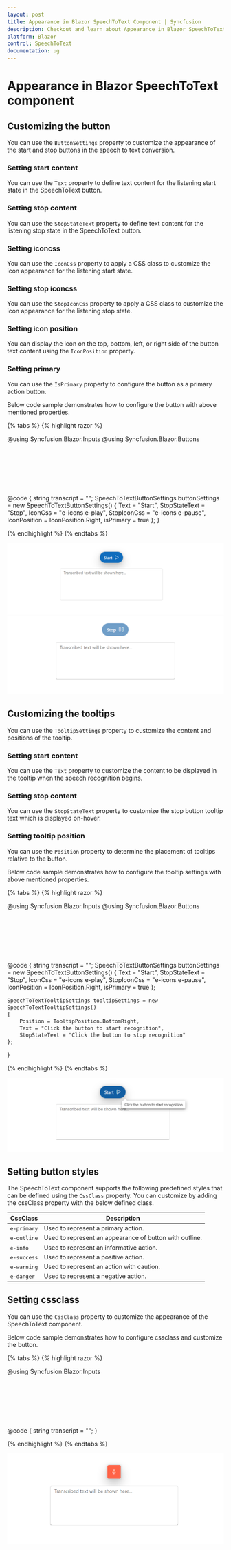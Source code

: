 ```yaml
---
layout: post
title: Appearance in Blazor SpeechToText Component | Syncfusion
description: Checkout and learn about Appearance in Blazor SpeechToText component in Blazor Server App and Blazor WebAssembly App.
platform: Blazor
control: SpeechToText
documentation: ug
---
```


# Appearance in Blazor SpeechToText component

## Customizing the button

You can use the `ButtonSettings` property to customize the appearance of the start and stop buttons in the speech to text conversion.

### Setting start content

You can use the `Text` property to define text content for the listening start state in the SpeechToText button.

### Setting stop content

You can use the `StopStateText` property to define text content for the listening stop state in the SpeechToText button.

### Setting iconcss

You can use the `IconCss` property to apply a CSS class to customize the icon appearance for the listening start state.

### Setting stop iconcss

You can use the `StopIconCss` property to apply a CSS class to customize the icon appearance for the listening stop state.

### Setting icon position

You can display the icon on the top, bottom, left, or right side of the button text content using the `IconPosition` property.

### Setting primary

You can use the `IsPrimary` property to configure the button as a primary action button.

Below code sample demonstrates how to configure the button with above mentioned properties.

{% tabs %}
{% highlight razor %}

@using Syncfusion.Blazor.Inputs
@using Syncfusion.Blazor.Buttons

<div class="speechtext-container">
    <SfSpeechToText ButtonSettings="@buttonSettings" @bind-Transcript="@transcript"></SfSpeechToText>
    <SfTextArea RowCount="5" ColumnCount="50" @bind-Value="@transcript" ResizeMode="Resize.None" Placeholder="Transcribed text will be shown here..."></SfTextArea>
</div>

@code {
    string transcript = "";
    SpeechToTextButtonSettings buttonSettings = new SpeechToTextButtonSettings()
    {
        Text = "Start",
        StopStateText = "Stop",
        IconCss = "e-icons e-play",
        StopIconCss = "e-icons e-pause",
        IconPosition = IconPosition.Right,
        isPrimary = true
    };
}

<style>
    .speechtext-container {
        margin: 50px auto;
        gap: 20px;
        display: flex;
        flex-direction: column;
        align-items: center;
    }
</style>

{% endhighlight %}
{% endtabs %}

![Blazor SpeechToText Button Customization(Idle state)](images/customize-btn-idle-state.png)
![Blazor SpeechToText Button Customization(Listening state)](images/customize-btn-listening-state.png)

## Customizing the tooltips

You can use the `TooltipSettings` property to customize the content and positions of the tooltip.

### Setting start content

You can use the `Text` property to customize the content to be displayed in the tooltip when the speech recognition begins.

### Setting stop content

You can use the `StopStateText` property to customize the stop button tooltip text which is displayed on-hover.

### Setting tooltip position

You can use the `Position` property to determine the placement of tooltips relative to the button.

Below code sample demonstrates how to configure the tooltip settings with above mentioned properties.

{% tabs %}
{% highlight razor %}

@using Syncfusion.Blazor.Inputs
@using Syncfusion.Blazor.Buttons

<div class="speechtext-container">
    <SfSpeechToText ButtonSettings="@buttonSettings" TooltipSettings="@tooltipSettings" @bind-Transcript="@transcript"></SfSpeechToText>
    <SfTextArea RowCount="5" ColumnCount="50" @bind-Value="@transcript" ResizeMode="Resize.None" Placeholder="Transcribed text will be shown here..."></SfTextArea>
</div>

@code {
    string transcript = "";
    SpeechToTextButtonSettings buttonSettings = new SpeechToTextButtonSettings()
    {
        Text = "Start",
        StopStateText = "Stop",
        IconCss = "e-icons e-play",
        StopIconCss = "e-icons e-pause",
        IconPosition = IconPosition.Right,
        isPrimary = true
    };

    SpeechToTextTooltipSettings tooltipSettings = new SpeechToTextTooltipSettings()
    {
        Position = TooltipPosition.BottomRight,
        Text = "Click the button to start recognition",
        StopStateText = "Click the button to stop recognition"
    };
}

<style>
    .speechtext-container {
        margin: 50px auto;
        gap: 20px;
        display: flex;
        flex-direction: column;
        align-items: center;
    }
</style>

{% endhighlight %}
{% endtabs %}

![Blazor SpeechToText Tooltip](images/speechtotext-tooltip.png)

## Setting button styles

The SpeechToText component supports the following predefined styles that can be defined using the `CssClass` property. You can customize by adding the cssClass property with the below defined class. 

| CssClass | Description | 
| -------- | -------- | 
| `e-primary` | Used to represent a primary action. | 
| `e-outline` | Used to represent an appearance of button with outline. | 
| `e-info` | Used to represent an informative action. | 
| `e-success` | Used to represent a positive action. | 
| `e-warning` | Used to represent an action with caution. | 
| `e-danger` | Used to represent a negative action. |

## Setting cssclass

You can use the `CssClass` property to customize the appearance of the SpeechToText component.

Below code sample demonstrates how to configure cssclass and customize the button.

{% tabs %}
{% highlight razor %}

@using Syncfusion.Blazor.Inputs

<div class="speechtext-container">
    <SfSpeechToText CssClass="customSpeechBtn" @bind-Transcript="@transcript"></SfSpeechToText>
    <SfTextArea RowCount="5" ColumnCount="50" @bind-Value="@transcript" ResizeMode="Resize.None" Placeholder="Transcribed text will be shown here..."></SfTextArea>
</div>

@code {
    string transcript = "";
}

<style>
    .speechtext-container {
        margin: 50px auto;
        gap: 20px;
        display: flex;
        flex-direction: column;
        align-items: center;
    }

    .e-speech-to-text.customSpeechBtn {
        background-color: #ff6347;
        color: #fff;
        border-radius: 5px;
    }

    .e-speech-to-text.customSpeechBtn:hover,
    .e-speech-to-text.customSpeechBtn:focus {
        background-color: #ff4500;
    }
</style>

{% endhighlight %}
{% endtabs %}

![Blazor SpeechToText Tooltip](images/speechtotext-cssClass.png)